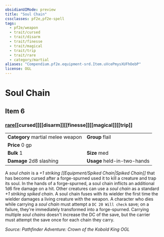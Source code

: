 ```yaml
---
obsidianUIMode: preview
title: "Soul Chain"
cssclasses: pf2e,pf2e-spell
tags:
  - pf2e/weapon
  - trait/cursed
  - trait/disarm
  - trait/finesse
  - trait/magical
  - trait/trip
  - trait/rare
  - category/martial
aliases: "Compendium.pf2e.equipment-srd.Item.uVcePmysXUFhOebP"
license: OGL
---
```

# Soul Chain
## Item 6
### [rare](rare "Rare Rarity Trait")[[cursed]][[disarm]][[finesse]][[magical]][[trip]]

|  |  |
| -- | -- |
| **Category** martial melee weapon | **Group** flail |
| **Price** 0 gp |  |
| **Bulk** 1 | **Size** med |
| **Damage** 2d8 slashing  | **Usage** held-in-two-hands |



A _soul chain_ is a _+1 striking [[Equipment/Spiked Chain|Spiked Chain]]_ that has become cursed after a forge-spurned used it to kill a creature and trap its soul. In the hands of a forge-spurned, a soul chain inflicts an additional 1d6 fire damage on a hit. Other creatures can use a _soul chain_ as a standard _+1 striking spiked chain_. A soul chain fuses with its wielder the first time the wielder damages a living creature with the weapon. A character who dies while carrying a _soul chain_ must attempt a `DC 20 Will check` save; on a failure, they're immediately transformed into a forge-spurned. Carrying multiple _soul chains_ doesn't increase the DC of the save, but the carrier must attempt the save once for each chain they carry.

*Source: Pathfinder Adventure: Crown of the Kobold King*
*OGL*